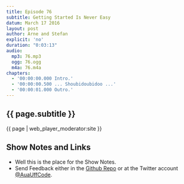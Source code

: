 ```yaml
---
title: Episode 76
subtitle: Getting Started Is Never Easy
datum: March 17 2016
layout: post
author: Arne and Stefan
explicit: 'no'
duration: "0:03:13"
audio:
  mp3: 76.mp3
  ogg: 76.ogg
  m4a: 76.m4a
chapters:
  - '00:00:00.000 Intro.'
  - '00:00:00.500 ... Shoubidoubidoo ...'
  - '00:00:01.000 Outro.'
---
```


## {{ page.subtitle }}

{{ page | web_player_moderator:site }}

## Show Notes and Links

  * Well this is the place for the Show Notes.
  * Send Feedback either in the [Github Repo](https://github.com/haslinger/jekyll-octopod) or at the Twitter account [@AuaUffCode](http://twitter.com/@AuaUffCode).
